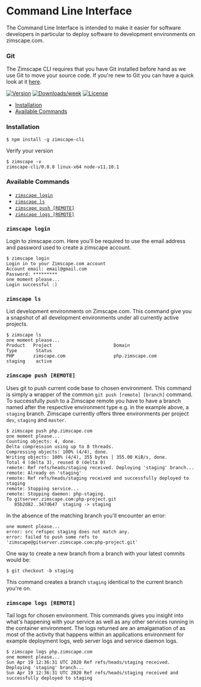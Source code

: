 # Command Line Interface

The Command Line Interface is intended to make it easier for software developers in particular
to deploy software to development environments on zimscape.com. 

### Git

The Zimscape CLI requires that you have Git installed before hand as we use Git to move your source code. 
If you're new to Git you can have a quick look at it 
[here](https://git-scm.com/book/en/v2/Getting-Started-About-Version-Control).


[![Version](https://img.shields.io/npm/v/zimscape-cli.svg)](https://npmjs.org/package/zimscape-cli)
[![Downloads/week](https://img.shields.io/npm/dw/zimscape-cli.svg)](https://npmjs.org/package/zimscape-cli)
[![License](https://img.shields.io/npm/l/zimscape-cli.svg)](https://github.com/vuskhoza/zimscape-cli/blob/master/package.json)

<!-- toc -->
* [Installation](#installation)
* [Available Commands](#available-commands)
<!-- tocstop -->
### Installation
<!-- usage -->
```sh-session
$ npm install -g zimscape-cli
```

Verify your version 

```
$ zimscape -v
zimscape-cli/0.0.8 linux-x64 node-v11.10.1
```
<!-- usagestop -->
### Available Commands

<!-- commands -->
- [`zimscape login`](#zimscape-login)
- [`zimscape ls`](#zimscape-ls)
- [`zimscape push [REMOTE]`](#zimscape-push-remote)
- [`zimscape logs [REMOTE]`](#zimscape-logs-remote)

### `zimscape login`

Login to zimscape.com. Here you'll be required to use the email address and password used to create a zimscape
account.

```
$ zimscape login
Login in to your Zimscape.com account
Account email: email@gmail.com
Password: *********
one moment please...
Login successful :)
```

### `zimscape ls`

List development environments on Zimscape.com. This command give you a snapshot of all development environments
under all currently active projects.

```
$ zimscape ls
one moment please...
Product   Project                       Domain                        Type       Status 
PHP       zimscape.com                  php.zimscape.com              staging    active 

```

### `zimscape push [REMOTE]`

Uses git to push current code base to chosen environment. This command is simply a wrapper of the common 
`git push [remote] [branch]` command. To successfully push to a Zimscape remote you have to have a branch 
named after the respective environment type e.g. in the example above, a `staging` branch. Zimscape
currently offers three environments per project `dev`, `staging` and `master`.

```
$ zimscape push php.zimscape.com
one moment please...
Counting objects: 4, done.
Delta compression using up to 8 threads.
Compressing objects: 100% (4/4), done.
Writing objects: 100% (4/4), 355 bytes | 355.00 KiB/s, done.
Total 4 (delta 3), reused 0 (delta 0)
remote: Ref refs/heads/staging received. Deploying 'staging' branch...
remote: Already on 'staging'
remote: Ref refs/heads/staging received and successfully deployed to staging
remote: Stopping service...
remote: Stopping daemon: php-staging.
To gitserver.zimscape.com:php-project.git
   85b2d82..347d647  staging -> staging
```

In the absence of the matching branch you'll encounter an error:

```
one moment please...
error: src refspec staging does not match any.
error: failed to push some refs to 'zimscape@gitserver.zimscape.com:php-project.git'
```

One way to create a new branch from a branch with your latest commits would be:

```
$ git checkout -b staging
```

This command creates a branch `staging` identical to the current branch you're on.

### `zimscape logs [REMOTE]`

Tail logs for chosen environment. This commands gives you insight into what's happening with your service
as well as any other services running in the container environment. The logs returned are an amalgamation of
as most of the activity that happens within an applications environment for example deployment logs, web server
logs and service daemon logs.

```
$ zimscape logs php.zimscape.com
one moment please...
Sun Apr 19 12:36:31 UTC 2020 Ref refs/heads/staging received. Deploying 'staging' branch...
Sun Apr 19 12:36:31 UTC 2020 Ref refs/heads/staging received and successfully deployed to staging

```

<!-- commandsstop -->
